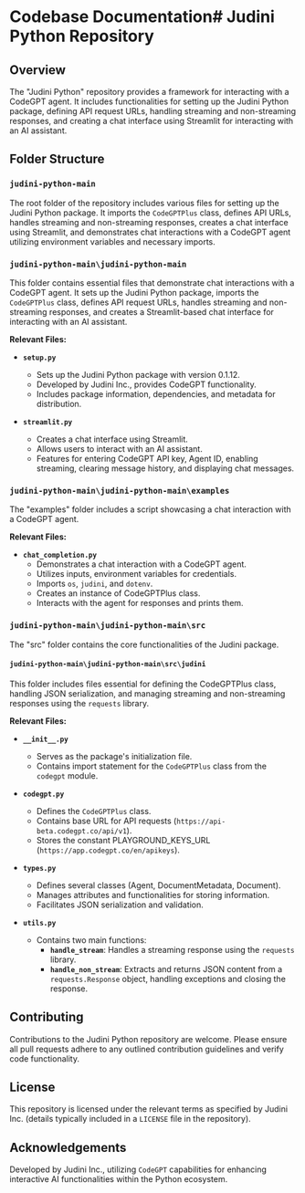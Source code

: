 # Codebase Documentation# Judini Python Repository

## Overview
The "Judini Python" repository provides a framework for interacting with a CodeGPT agent. It includes functionalities for setting up the Judini Python package, defining API request URLs, handling streaming and non-streaming responses, and creating a chat interface using Streamlit for interacting with an AI assistant.

## Folder Structure

### `judini-python-main`
The root folder of the repository includes various files for setting up the Judini Python package. It imports the `CodeGPTPlus` class, defines API URLs, handles streaming and non-streaming responses, creates a chat interface using Streamlit, and demonstrates chat interactions with a CodeGPT agent utilizing environment variables and necessary imports.

### `judini-python-main\judini-python-main`
This folder contains essential files that demonstrate chat interactions with a CodeGPT agent. It sets up the Judini Python package, imports the `CodeGPTPlus` class, defines API request URLs, handles streaming and non-streaming responses, and creates a Streamlit-based chat interface for interacting with an AI assistant.

**Relevant Files:**
- **`setup.py`**
  - Sets up the Judini Python package with version 0.1.12.
  - Developed by Judini Inc., provides CodeGPT functionality.
  - Includes package information, dependencies, and metadata for distribution.

- **`streamlit.py`**
  - Creates a chat interface using Streamlit.
  - Allows users to interact with an AI assistant.
  - Features for entering CodeGPT API key, Agent ID, enabling streaming, clearing message history, and displaying chat messages.

### `judini-python-main\judini-python-main\examples`
The "examples" folder includes a script showcasing a chat interaction with a CodeGPT agent. 

**Relevant Files:**
- **`chat_completion.py`**
  - Demonstrates a chat interaction with a CodeGPT agent.
  - Utilizes inputs, environment variables for credentials.
  - Imports `os`, `judini`, and `dotenv`.
  - Creates an instance of CodeGPTPlus class.
  - Interacts with the agent for responses and prints them.

### `judini-python-main\judini-python-main\src`
The "src" folder contains the core functionalities of the Judini package.

#### `judini-python-main\judini-python-main\src\judini`
This folder includes files essential for defining the CodeGPTPlus class, handling JSON serialization, and managing streaming and non-streaming responses using the `requests` library.

**Relevant Files:**
- **`__init__.py`**
  - Serves as the package's initialization file.
  - Contains import statement for the `CodeGPTPlus` class from the `codegpt` module.

- **`codegpt.py`**
  - Defines the `CodeGPTPlus` class.
  - Contains base URL for API requests (`https://api-beta.codegpt.co/api/v1`).
  - Stores the constant PLAYGROUND_KEYS_URL (`https://app.codegpt.co/en/apikeys`).

- **`types.py`**
  - Defines several classes (Agent, DocumentMetadata, Document).
  - Manages attributes and functionalities for storing information.
  - Facilitates JSON serialization and validation.

- **`utils.py`**
  - Contains two main functions:
    - **`handle_stream`**: Handles a streaming response using the `requests` library.
    - **`handle_non_stream`**: Extracts and returns JSON content from a `requests.Response` object, handling exceptions and closing the response.

## Contributing
Contributions to the Judini Python repository are welcome. Please ensure all pull requests adhere to any outlined contribution guidelines and verify code functionality.

## License
This repository is licensed under the relevant terms as specified by Judini Inc. (details typically included in a `LICENSE` file in the repository).

## Acknowledgements
Developed by Judini Inc., utilizing `CodeGPT` capabilities for enhancing interactive AI functionalities within the Python ecosystem.